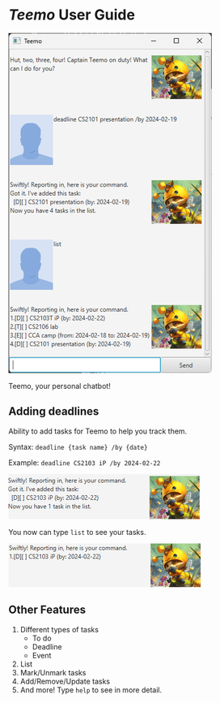 # <i>Teemo</i> User Guide

![img.png](img.png)

Teemo, your personal chatbot!

## Adding deadlines

Ability to add tasks for Teemo to help you track them.

Syntax: `deadline {task name} /by {date}`

Example: `deadline CS2103 iP /by 2024-02-22`


![img_3.png](img_3.png)

You now can type `list` to see your tasks.

![img_4.png](img_4.png)

## Other Features
1. Different types of tasks
   - To do
   - Deadline
   - Event
2. List
3. Mark/Unmark tasks
4. Add/Remove/Update tasks
5. And more! Type `help` to see in more detail.